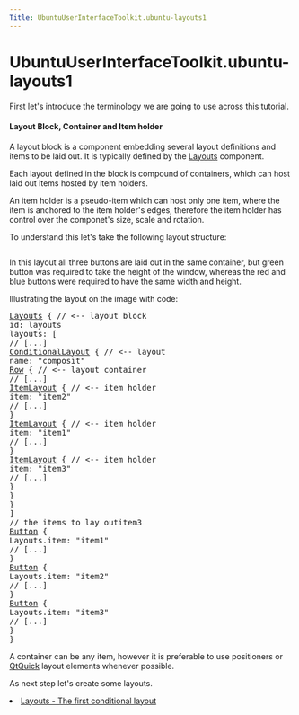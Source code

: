 ```yaml
---
Title: UbuntuUserInterfaceToolkit.ubuntu-layouts1
---
```


# UbuntuUserInterfaceToolkit.ubuntu-layouts1

<span class="subtitle"></span>
<!-- $$$ubuntu-layouts1.html-description -->
<p>First let's introduce the terminology we are going to use across this tutorial.</p>
<h4 >Layout Block, Container and Item holder</h4>
<p>A layout block is a component embedding several layout definitions and items to be laid out. It is typically defined by the <a href="Ubuntu.Layouts.Layouts.md">Layouts</a> component.</p>
<p>Each layout defined in the block is compound of containers, which can host laid out items hosted by item holders.</p>
<p>An item holder is a pseudo-item which can host only one item, where the item is anchored to the item holder's edges, therefore the item holder has control over the componet's size, scale and rotation.</p>
<p>To understand this let's take the following layout structure:</p>
<p class="centerAlign"><img src="https://developer.ubuntu.com/static/devportal_uploaded/1114e30f-a7a1-4979-9980-8b9d60357775-../ubuntu-layouts1/images/sample-layout.png" alt="" /></p><p>In this layout all three buttons are laid out in the same container, but green button was required to take the height of the window, whereas the red and blue buttons were required to have the same width and height.</p>
<p>Illustrating the layout on the image with code:</p>
<pre class="qml"><span class="type"><a href="Ubuntu.Layouts.Layouts.md">Layouts</a></span> { <span class="comment">// &lt;-- layout block</span>
<span class="name">id</span>: <span class="name">layouts</span>
<span class="name">layouts</span>: [
<span class="comment">// [...]</span>
<span class="type"><a href="Ubuntu.Layouts.ConditionalLayout.md">ConditionalLayout</a></span> { <span class="comment">// &lt;-- layout</span>
<span class="name">name</span>: <span class="string">&quot;composit&quot;</span>
<span class="type"><a href="../sdk-15.04/QtQuick.Row.md">Row</a></span> { <span class="comment">// &lt;-- layout container</span>
<span class="comment">// [...]</span>
<span class="type"><a href="Ubuntu.Layouts.ItemLayout.md">ItemLayout</a></span> { <span class="comment">// &lt;-- item holder</span>
<span class="name">item</span>: <span class="string">&quot;item2&quot;</span>
<span class="comment">// [...]</span>
}
<span class="type"><a href="Ubuntu.Layouts.ItemLayout.md">ItemLayout</a></span> { <span class="comment">// &lt;-- item holder</span>
<span class="name">item</span>: <span class="string">&quot;item1&quot;</span>
<span class="comment">// [...]</span>
}
<span class="type"><a href="Ubuntu.Layouts.ItemLayout.md">ItemLayout</a></span> { <span class="comment">// &lt;-- item holder</span>
<span class="name">item</span>: <span class="string">&quot;item3&quot;</span>
<span class="comment">// [...]</span>
}
}
}
]
<span class="comment">// the items to lay outitem3</span>
<span class="type"><a href="Ubuntu.Components.Button.md">Button</a></span> {
<span class="name">Layouts</span>.item: <span class="string">&quot;item1&quot;</span>
<span class="comment">// [...]</span>
}
<span class="type"><a href="Ubuntu.Components.Button.md">Button</a></span> {
<span class="name">Layouts</span>.item: <span class="string">&quot;item2&quot;</span>
<span class="comment">// [...]</span>
}
<span class="type"><a href="Ubuntu.Components.Button.md">Button</a></span> {
<span class="name">Layouts</span>.item: <span class="string">&quot;item3&quot;</span>
<span class="comment">// [...]</span>
}
}</pre>
<p>A container can be any item, however it is preferable to use positioners or <a href="http://doc.qt.io/qt-5/qtquick-qmlmodule.html">QtQuick</a> layout elements whenever possible.</p>
<p>As next step let's create some layouts.</p>
<!-- @@@ubuntu-layouts1.html -->
<p class="naviNextPrevious footerNavi">
<li><a class="nextPage" href="UbuntuUserInterfaceToolkit.ubuntu-layouts2.md">Layouts - The first conditional layout</a></li>
</p>
